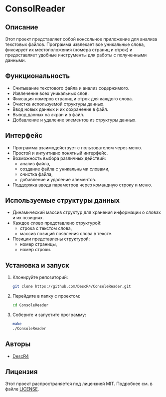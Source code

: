 # ConsolReader

## Описание
Этот проект представляет собой консольное приложение для анализа текстовых файлов. Программа извлекает все уникальные слова, фиксирует их местоположения (номера страниц и строк) и предоставляет удобные инструменты для работы с полученными данными. 

## Функциональность
- Считывание текстового файла и анализ содержимого.
- Извлечение всех уникальных слов.
- Фиксация номеров страниц и строк для каждого слова.
- Очистка используемой структуры данных.
- Ввод новых данных и их сохранение в файл.
- Вывод данных на экран и в файл.
- Добавление и удаление элементов из структуры данных.

## Интерфейс
- Программа взаимодействует с пользователем через меню.
- Простой и интуитивно понятный интерфейс.
- Возможность выбора различных действий:
  - анализ файла,
  - создание файла с уникальными словами,
  - очистка файла,
  - добавление и удаление элементов.
- Поддержка ввода параметров через командную строку и меню.

## Используемые структуры данных
- Динамический массив структур для хранения информации о словах и их позициях.
- Каждое слово представлено структурой:
  - строка с текстом слова,
  - массив позиций появления слова в тексте.
- Позиции представлены структурой:
  - номер страницы,
  - номер строки.

## Установка и запуск
1. Клонируйте репозиторий:
   ```bash
   git clone https://github.com/DescR4/ConsoleReader.git
   ```
2. Перейдите в папку с проектом:
   ```bash
   cd ConsoleReader
   ```
3. Соберите и запустите программу:
   ```bash
   make
   ./ConsoleReader
   ```

## Авторы
- [DescR4](https://github.com/DescR4)

## Лицензия
Этот проект распространяется под лицензией MIT. Подробнее см. в файле [LICENSE](LICENSE).


